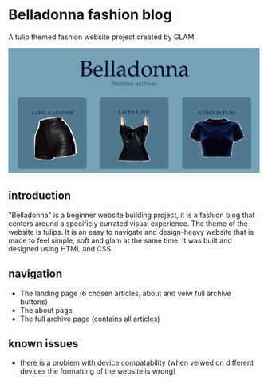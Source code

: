 # Belladonna fashion blog
A tulip themed fashion website project created by GLAM

![screenshot of the website landing page](READMEimage-1.png)


## introduction
"Belladonna" is a beginner website building project, it is a fashion blog that centers around a specificly currated visual experience. 
The theme of the website is tulips. It is an easy to navigate and design-heavy website that is made to feel simple, soft and glam at the same 
time. It was built and designed using HTML and CSS. 

## navigation
+ The landing page (6 chosen articles, about and veiw full archive buttons)
+ The about page
+ The full archive page (contains all articles)

## known issues

- there is a problem with device compatability (when veiwed on different devices the formatting of the website is wrong)
